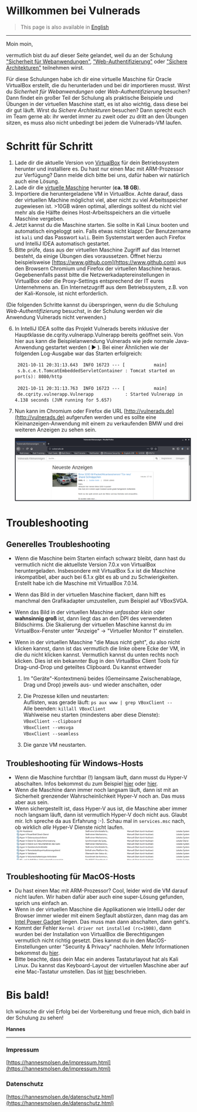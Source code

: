 # Willkommen bei Vulnerads

> This page is also available in [English](/?lang=en)

-----

Moin moin,

vermutlich bist du auf dieser Seite gelandet, weil du an der Schulung ["Sicherheit für Webanwendungen"](https://www.oose.de/seminar/web-app-security/), ["Web-Authentifizierung"](https://www.oose.de/seminar/web-authentifizierung/) oder ["Sichere Architekturen"](https://www.oose.de/seminar/sichere-architekturen/) teilnehmen wirst. 

Für diese Schulungen habe ich dir eine virtuelle Maschine für Oracle VirtualBox erstellt, die du herunterladen und bei dir importieren musst. Wirst du _Sicherheit für Webanwendungen_ oder _Web-Authentifizierung_ besuchen? Dann findet ein großer Teil der Schulung als praktische Beispiele und Übungen in der virtuellen Maschine statt, es ist also wichtig, dass diese bei dir gut läuft. Wirst du _Sichere Architekturen_ besuchen? Dann sprecht euch im Team gerne ab: ihr werdet immer zu zweit oder zu dritt an den Übungen sitzen, es muss also nicht unbedingt bei jedem die Vulnerads-VM laufen.

# Schritt für Schritt

1. Lade dir die aktuelle Version von [VirtualBox](https://www.virtualbox.org/wiki/Downloads) für dein Betriebssystem herunter und installiere es. Du hast nur einen Mac mit ARM-Prozessor zur Verfügung? Dann melde dich bitte bei uns, dafür haben wir natürlich auch eine Lösung.
2. Lade dir die [virtuelle Maschine](https://vulnerads.de/vm/) herunter (**ca. 18 GB**).
3. Importiere die heruntergeladene VM in VirtualBox. Achte darauf, dass der virtuellen Machine möglichst viel, aber nicht zu viel Arbeitsspeicher zugewiesen ist. >10GB wären optimal, allerdings solltest du nicht viel mehr als die Hälfte deines Host-Arbeitsspeichers an die virtuelle Maschine vergeben.
4. Jetzt kannst du die Maschine starten. Sie sollte in Kali Linux booten und automatisch eingeloggt sein. Falls etwas nicht klappt: Der Benutzername ist `kali` und das Passwort `kali`. Beim Systemstart werden auch Firefox und IntelliJ IDEA automatisch gestartet.
5.  Bitte prüfe, dass aus der virtuellen Maschine Zugriff auf das Internet besteht, da einige Übungen dies voraussetzen. Öffnet hierzu beispielsweise [https://www.github.com](https://www.github.com) aus den Browsern Chromium und Firefox der virtuellen Maschine heraus. Gegebenenfalls passt bitte die Netzwerkadaptereinstellungen in VirtualBox oder die Proxy-Settings entsprechend der IT eures Unternehmens an. Ein Internetzugriff aus dem Betriebssystem, z.B. von der Kali-Konsole, ist nicht erforderlich.

(Die folgenden Schritte kannst du überspringen, wenn du die Schulung _Web-Authentifizierung_ besuchst, in der Schulung werden wir die Anwendung Vulnerads nicht verwenden.)

6. In IntelliJ IDEA sollte das Projekt Vulnerads bereits inklusive der Hauptklasse de.cqrity.vulnerapp.Vulnerapp bereits geöffnet sein. Von hier aus kann die Beispielanwendung Vulnerads wie jede normale Java-Anwendung gestartet werden ( ► ). Bei einer Ähnlichen wie der folgenden Log-Ausgabe war das Starten erfolgreich:

        2021-10-11 20:31:13.643  INFO 16723 --- [           main]
        s.b.c.e.t.TomcatEmbeddedServletContainer : Tomcat started on port(s): 8080/http

        2021-10-11 20:31:13.763  INFO 16723 --- [           main]
        de.cqrity.vulnerapp.Vulnerapp            : Started Vulnerapp in 4.138 seconds (JVM running for 5.657)
7. Nun kann im Chromium oder Firefox die URL [http://vulnerads.de](http://vulnerads.de) aufgerufen werden und es sollte eine Kleinanzeigen-Anwendung mit einem zu verkaufenden BMW und drei weiteren Anzeigen zu sehen sein.

    ![Vulnerads läuft erfolgreich im Browser](img/vulnerads.png "Vulnerads läuft erfolgreich im Browser")

# Troubleshooting

## Generelles Troubleshooting

* Wenn die Maschine beim Starten einfach schwarz bleibt, dann hast du vermutlich nicht die aktuellste Version 7.0.x von VirtualBox heruntergeladen. Insbesondere mit VirtualBox 5.x ist die Maschine inkompatibel, aber auch bei 6.1.x gibt es ab und zu Schwierigkeiten. Erstellt habe ich die Maschine mit VirtualBox 7.0.14.
* Wenn das Bild in der virtuellen Maschine flackert, dann hilft es manchmal den Grafikadapter umzustellen, zum Beispiel auf VBoxSVGA.
* Wenn das Bild in der virtuellen Maschine _unfassbar klein_ oder **wahnsinnig groß** ist, dann liegt das an den DPI des verwendeten Bildschirms. Die Skalierung der virtuellen Maschine kannst du im VirtualBox-Fenster unter "Anzeige" -> "Virtueller Monitor 1" einstellen.
* Wenn in der virtuellen Maschine "die Maus nicht geht", du also nicht klicken kannst, dann ist das vermutlich die linke obere Ecke der VM, in die du nicht klicken kannst. Vermutlich kannst du unten rechts noch klicken. Dies ist ein bekannter Bug in den VirtualBox Client Tools für Drag-und-Drop und geteiltes Clipboard. Du kannst entweder

  1. Im "Geräte"-Kontextmenü beides (Gemeinsame Zwischenablage, Drag und Drop) jeweils aus- und wieder anschalten, oder

  2. Die Prozesse killen und neustarten:  
    Auflisten, was gerade läuft: `ps aux www | grep VBoxClient --`  
    Alle beenden: `killall VBoxClient`  
    Wahlweise neu starten (mindestens aber diese Dienste):  
      `VBoxClient --clipboard`  
      `VBoxClient --vmsvga`  
      `VBoxClient --seamless`  

  3. Die ganze VM neustarten. 


## Troubleshooting für Windows-Hosts

* Wenn die Maschine furchtbar (!) langsam läuft, dann musst du Hyper-V abschalten. Infos bekommst du zum Beispiel [hier](https://support.microsoft.com/en-us/help/3204980/virtualization-applications-do-not-work-together-with-hyper-v-device-g) oder [hier](https://www.tenforums.com/tutorials/139405-run-hyper-v-virtualbox-vmware-same-computer.html).
* Wenn die Maschine dann immer noch langsam läuft, dann ist mit an Sicherheit grenzender Wahrscheinlichkeit Hyper-V noch an. Das muss aber aus sein.
* Wenn sichergestellt ist, dass Hyper-V aus ist, die Maschine aber immer noch langsam läuft, dann ist vermutlich Hyper-V doch nicht aus. Glaubt mir. Ich spreche da aus Erfahrung :-). Schau mal in `services.msc` nach, ob wirklich _alle_ Hyper-V Dienste nicht laufen.
    ![Hyper-V Dienste sind ausgeschaltet](img/servicesmsc.png "Hyper-V ist ausgeschaltet")

## Troubleshooting für MacOS-Hosts

* Du hast einen Mac mit ARM-Prozessor? Cool, leider wird die VM darauf nicht laufen. Wir haben dafür aber auch eine super-Lösung gefunden, sprich uns einfach an.
* Wenn in der virtuellen Maschine die Applikationen wie IntelliJ oder der Browser immer wieder mit einem Segfault abstürzen, dann mag das am [Intel Power Gadget](https://www.virtualbox.org/ticket/20076) liegen. Das muss man dann abschalten, dann geht's.
* Kommt der Fehler `Kernel driver not installed (rc=1908)`, dann wurden bei der Installation von VirtualBox die Berechtigungen vermutlich nicht richtig gesetzt. Dies kannst du in den MacOS-Einstellungen unter "Security & Privacy" nachholen. Mehr Informationen bekommst du [hier](https://www.howtogeek.com/658047/how-to-fix-virtualboxs-%E2%80%9Ckernel-driver-not-installed-rc-1908-error/).
* Bitte beachte, dass dein Mac ein anderes Tastaturlayout hat als Kali Linux. Du kannst das Keyboard-Layout der virtuellen Maschine aber auf eine Mac-Tastatur umstellen. Das ist [hier](https://mayadevbe.me/posts/linux_keyboard_layout/) beschrieben.

# Bis bald!

Ich wünsche dir viel Erfolg bei der Vorbereitung und freue mich, dich bald in der Schulung zu sehen!

**Hannes**


------

### Impressum

[https://hannesmolsen.de/impressum.html](https://hannesmolsen.de/impressum.html)

### Datenschutz

[https://hannesmolsen.de/datenschutz.html](https://hannesmolsen.de/datenschutz.html)


